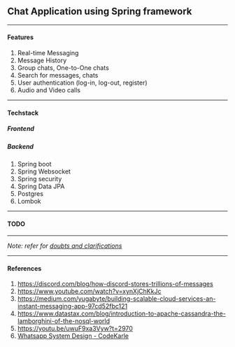 ## Chat Application using Spring framework


---
#### Features
1. Real-time Messaging
2. Message History
3. Group chats, One-to-One chats
4. Search for messages, chats
5. User authentication (log-in, log-out, register)
6. Audio and Video calls

---
#### Techstack

##### Frontend

##### Backend
1. Spring boot
2. Spring Websocket
3. Spring security
4. Spring Data JPA
5. Postgres
6. Lombok

---
#### TODO


---
*Note: refer for [doubts and clarifications](doubts.md)*

---
#### References
1. https://discord.com/blog/how-discord-stores-trillions-of-messages
2. https://www.youtube.com/watch?v=xynXjChKkJc
3. https://medium.com/yugabyte/building-scalable-cloud-services-an-instant-messaging-app-97cd52fbc121
4. https://www.datastax.com/blog/introduction-to-apache-cassandra-the-lamborghini-of-the-nosql-world
5. https://youtu.be/uwuF9xa3Vyw?t=2970
6. [Whatsapp System Design - CodeKarle](https://www.youtube.com/watch?v=RjQjbJ2UJDg&t=4s)
